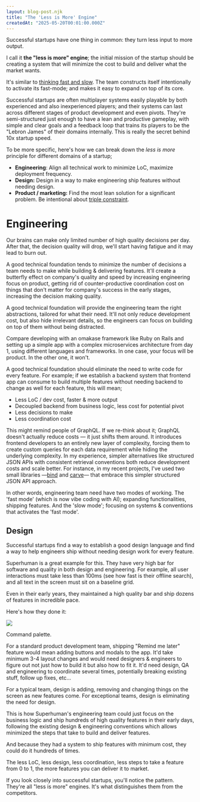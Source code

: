```yaml
---
layout: blog-post.njk
title: "The 'Less is More' Engine"
createdAt: "2025-05-20T00:01:00.000Z"
---
```


Successful startups have one thing in common: they turn less input to more output.

I call it **the "less is more" engine**; the initial mission of the startup should be creating a system that will minimize the cost to build and deliver what the market wants.

It's similar to [thinking fast and slow](https://en.wikipedia.org/wiki/Thinking,_Fast_and_Slow). The team constructs itself intentionally to activate its fast-mode; and makes it easy to expand on top of its core.

Successful startups are often multiplayer systems easily playable by both experienced and also inexperienced players; and their systems can last across different stages of product development and even pivots. They're semi-structured just enough to have a lean and productive gameplay, with simple and clear goals and a feedback loop that trains its players to be the "Lebron James" of their domains internally. This is really the secret behind 10x startup speed.

To be more specific, here's how we can break down the *less is more* principle for different domains of a startup;

* **Engineering**: Align all technical work to minimize LoC, maximize deployment frequency.
* **Design:** Design in a way to make engineering ship features without needing design.
* **Product / marketing:** Find the most lean solution for a significant problem. Be intentional about [triple constraint](https://en.wikipedia.org/wiki/Project_management_triangle).

# Engineering

Our brains can make only limited number of high quality decisions per day. After that, the decision quality will drop, we'll start having fatigue and it may lead to burn out.

A good technical foundation tends to minimize the number of decisions a team needs to make while building & delivering features. It'll create a butterfly effect on company's quality and speed by increasing engineering focus on product, getting rid of counter-productive coordination cost on things that don't matter for company's success in the early stages, increasing the decision making quality.

A good technical foundation will provide the engineering team the right abstractions, tailored for what their need. It'll not only reduce development cost, but also hide irrelevant details, so the engineers can focus on building on top of them without being distracted.

Compare developing with an omakase framework like Ruby on Rails and setting up a simple app with a complex microservices architecture from day 1, using different languages and frameworks. In one case, your focus will be product. In the other one, it won't.

A good technical foundation should eliminate the need to write code for every feature. For example; if we establish a backend system that frontend app can consume to build multiple features without needing backend to change as well for each feature, this will mean;

* Less LoC / dev cost, faster & more output
* Decoupled backend from business logic, less cost for potential pivot
* Less decisions to make
* Less coordination cost

This might remind people of GraphQL. If we re-think about it; GraphQL doesn't actually reduce costs — it just shifts them around. It introduces frontend developers to an entirely new layer of complexity, forcing them to create custom queries for each data requirement while hiding the underlying complexity. In my experience, simpler alternatives like structured JSON APIs with consistent retrieval conventions both reduce development costs and scale better. For instance, in my recent projects, I've used two small libraries —[bind](https://github.com/azer/bind) and [carve](https://github.com/azer/carve)— that embrace this simpler structured JSON API approach.

In other words, engineering team need have two modes of working. The 'fast mode' (which is now vibe coding with AI); expanding functionalities, shipping features. And the 'slow mode'; focusing on systems & conventions that activates the 'fast mode'.

## Design

Successful startups find a way to establish a good design language and find a way to help engineers ship without needing design work for every feature.

Superhuman is a great example for this. They have very high bar for software and quality in both design and engineering. For example, all user interactions must take less than 100ms (see how fast is their offline search), and all text in the screen must sit on a baseline grid.

Even in their early years, they maintained a high quality bar and ship dozens of features in incredible pace.

Here's how they done it:

![](https://blog.superhuman.com/content/images/size/w1000/2021/10/Command-Palette.png)

Command palette.

For a standard product development team, shipping "Remind me later" feature would mean adding buttons and modals to the app. It'd take minimum 3-4 layout changes and would need designers & engineers to figure out not just how to build it but also how to fit it. It'd need design, QA and engineering to coordinate several times, potentially breaking existing stuff, follow up fixes, etc...

For a typical team, design is adding, removing and changing things on the screen as new features come. For exceptional teams, design is eliminating the need for design.

This is how Superhuman's engineering team could just focus on the business logic and ship hundreds of high quality features in their early days, following the existing design & engineering conventions which allows minimized the steps that take to build and deliver features.

And because they had a system to ship features with minimum cost, they could do it hundreds of times.

The less LoC, less design, less coordination, less steps to take a feature from 0 to 1, the more features you can deliver it to market.

If you look closely into successful startups, you'll notice the pattern. They're all "less is more" engines. It's what distinguishes them from the competitors.
